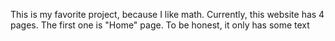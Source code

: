 This is my favorite project, because I like math. Currently, this website has 4 pages. The first one is "Home" page. To be honest, it only has some text